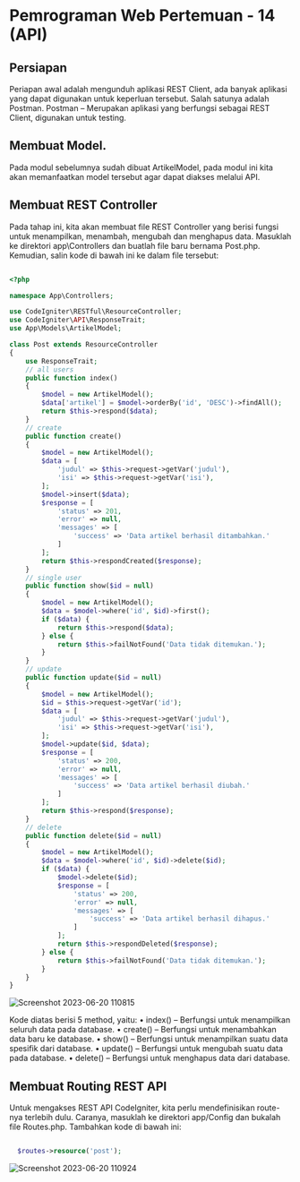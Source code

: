 # Pemrograman Web Pertemuan - 14 (API)
## Persiapan
Periapan awal adalah mengunduh aplikasi REST Client, ada banyak aplikasi yang dapat digunakan untuk
keperluan tersebut. Salah satunya adalah Postman. Postman – Merupakan aplikasi yang berfungsi
sebagai REST Client, digunakan untuk testing.
## Membuat Model.
Pada modul sebelumnya sudah dibuat ArtikelModel, pada modul ini kita akan memanfaatkan model
tersebut agar dapat diakses melalui API.
## Membuat REST Controller
Pada tahap ini, kita akan membuat file REST Controller yang berisi fungsi untuk menampilkan,
menambah, mengubah dan menghapus data. Masuklah ke direktori app\Controllers dan buatlah file
baru bernama Post.php. Kemudian, salin kode di bawah ini ke dalam file tersebut:
```php

<?php

namespace App\Controllers;

use CodeIgniter\RESTful\ResourceController;
use CodeIgniter\API\ResponseTrait;
use App\Models\ArtikelModel;

class Post extends ResourceController
{
    use ResponseTrait;
    // all users
    public function index()
    {
        $model = new ArtikelModel();
        $data['artikel'] = $model->orderBy('id', 'DESC')->findAll();
        return $this->respond($data);
    }
    // create
    public function create()
    {
        $model = new ArtikelModel();
        $data = [
            'judul' => $this->request->getVar('judul'),
            'isi' => $this->request->getVar('isi'),
        ];
        $model->insert($data);
        $response = [
            'status' => 201,
            'error' => null,
            'messages' => [
                'success' => 'Data artikel berhasil ditambahkan.'
            ]
        ];
        return $this->respondCreated($response);
    }
    // single user
    public function show($id = null)
    {
        $model = new ArtikelModel();
        $data = $model->where('id', $id)->first();
        if ($data) {
            return $this->respond($data);
        } else {
            return $this->failNotFound('Data tidak ditemukan.');
        }
    }
    // update
    public function update($id = null)
    {
        $model = new ArtikelModel();
        $id = $this->request->getVar('id');
        $data = [
            'judul' => $this->request->getVar('judul'),
            'isi' => $this->request->getVar('isi'),
        ];
        $model->update($id, $data);
        $response = [
            'status' => 200,
            'error' => null,
            'messages' => [
                'success' => 'Data artikel berhasil diubah.'
            ]
        ];
        return $this->respond($response);
    }
    // delete
    public function delete($id = null)
    {
        $model = new ArtikelModel();
        $data = $model->where('id', $id)->delete($id);
        if ($data) {
            $model->delete($id);
            $response = [
                'status' => 200,
                'error' => null,
                'messages' => [
                    'success' => 'Data artikel berhasil dihapus.'
                ]
            ];
            return $this->respondDeleted($response);
        } else {
            return $this->failNotFound('Data tidak ditemukan.');
        }
    }
}


```
![Screenshot 2023-06-20 110815](https://github.com/SatrioPratama75/PW02-14/assets/92651803/c91ebe0d-230e-4227-952d-42586396be9c)

Kode diatas berisi 5 method, yaitu:
• index() – Berfungsi untuk menampilkan seluruh data pada database.
• create() – Berfungsi untuk menambahkan data baru ke database.
• show() – Berfungsi untuk menampilkan suatu data spesifik dari database.
• update() – Berfungsi untuk mengubah suatu data pada database.
• delete() – Berfungsi untuk menghapus data dari database.

## Membuat Routing REST API
Untuk mengakses REST API CodeIgniter, kita perlu mendefinisikan route-nya terlebih dulu.
Caranya, masuklah ke direktori app/Config dan bukalah file Routes.php. Tambahkan kode
di bawah ini:

```php

  $routes->resource('post');

```
![Screenshot 2023-06-20 110924](https://github.com/SatrioPratama75/PW02-14/assets/92651803/6f29dd78-831d-4f40-bfa9-936336354471)
